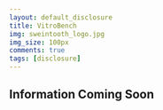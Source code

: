```yaml
---
layout: default_disclosure
title: VitroBench
img: sweintooth_logo.jpg
img_size: 100px
comments: true
tags: [disclosure]
---
```


## Information Coming Soon
